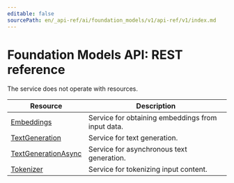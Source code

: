 ```yaml
---
editable: false
sourcePath: en/_api-ref/ai/foundation_models/v1/api-ref/v1/index.md
---
```


# Foundation Models API: REST reference
The service does not operate with resources.

Resource | Description
--- | ---
[Embeddings](Embeddings/index.md) | Service for obtaining embeddings from input data.
[TextGeneration](TextGeneration/index.md) | Service for text generation.
[TextGenerationAsync](TextGenerationAsync/index.md) | Service for asynchronous text generation.
[Tokenizer](Tokenizer/index.md) | Service for tokenizing input content.